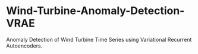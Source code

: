 # Wind-Turbine-Anomaly-Detection-VRAE
Anomaly Detection of Wind Turbine Time Series using Variational Recurrent Autoencoders.
